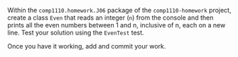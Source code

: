 Within the `comp1110.homework.J06` package of the `comp1110-homework` project,
create a class `Even` that reads an integer (`n`) from the console and then
prints all the even numbers between 1 and n, inclusive of n, each on a new line.
Test your solution using the `EvenTest` test.

Once you have it working, add and commit your work.

